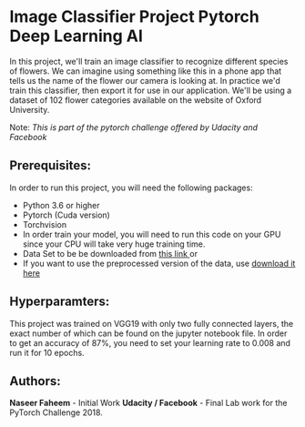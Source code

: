 # Image Classifier Project Pytorch Deep Learning AI

In this project, we'll train an image classifier to recognize different species of flowers. We can imagine using something like this in a phone app that tells us the name of the flower our camera is looking at. In practice we'd train this classifier, then export it for use in our application. We'll be using a dataset of 102 flower categories available on the website of Oxford University.

Note: *This is part of the pytorch challenge offered by Udacity and Facebook*

## Prerequisites: 

In order to run this project, you will need the following packages: 

* Python 3.6 or higher
* Pytorch (Cuda version)
* Torchvision
* In order train your model, you will need to run this code on your GPU since your CPU will take very huge training time. 
* Data Set to be be downloaded from [this link ](http://www.robots.ox.ac.uk/~vgg/data/flowers/102/index.html) or
* If you want to use the preprocessed version of the data, use [download it here](https://s3.amazonaws.com/content.udacity-data.com/nd089/flower_data.tar.gz)


## Hyperparamters: 

This project was trained on VGG19 with only two fully connected layers, the exact number of which can be found on the jupyter notebook file. In order to get an accuracy of 87%, you need to set your learning rate to 0.008 and run it for 10 epochs. 

## Authors: 
**Naseer Faheem** - Initial Work 
**Udacity / Facebook** - Final Lab work for the PyTorch Challenge 2018. 


